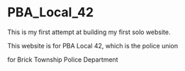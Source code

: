 # PBA_Local_42

<p>This is my first attempt at building my first solo website.</p>
<p>This website is for PBA Local 42, which is the police union</p>
<p>for Brick Township Police Department</p>